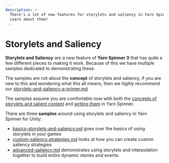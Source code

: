 ```yaml
---
description: >-
  There's a lot of new features for storylets and saliency in Yarn Spinner.
  Learn about them!
---
```


# Storylets and Saliency

**Storylets and Saliency** are a new feature of **Yarn Spinner 3** that has quite a few different pieces to making it work. Because of this we have multiple samples dedicated to demonstrating these.

The samples are not about the **concept** of storylets and saliency, if you are new to this and wondering what this all means, then we _highly_ recommend our [storylets-and-saliency-a-primer.md](../../../write-yarn-scripts/advanced-scripting/storylets-and-saliency-a-primer.md "mention").

The samples assume you are comfortable now with both the [concepts of storylets and salient content](../../../write-yarn-scripts/advanced-scripting/saliency.md) and [writing them](../../../write-yarn-scripts/advanced-scripting/node-groups.md) in Yarn Spinner.

There are three **samples** around using storylets and saliency in Yarn Spinner for Unity:

* [basics-storylets-and-saliency.md](basics-storylets-and-saliency.md "mention") goes over the basics of using storylets in your games
* [custom-saliency-strategies.md](custom-saliency-strategies.md "mention") looks at how you can create custom saliency strategies
* [advanced-saliency.md](advanced-saliency.md "mention") demonstrates using storylets and interpolation together to build entire dynamic stories and events.
